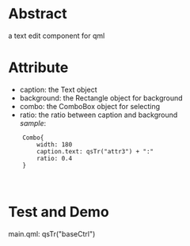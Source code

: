 # Abstract
a text edit component for qml  

# Attribute
* caption: the Text object  
* background: the Rectangle object for background  
* combo: the ComboBox object for selecting 
* ratio: the ratio between caption and background  
_sample_:  
```
    Combo{
        width: 180
        caption.text: qsTr("attr3") + ":"
        ratio: 0.4
    }
```  
</br>

# Test and Demo
main.qml: qsTr("baseCtrl")  
</br>